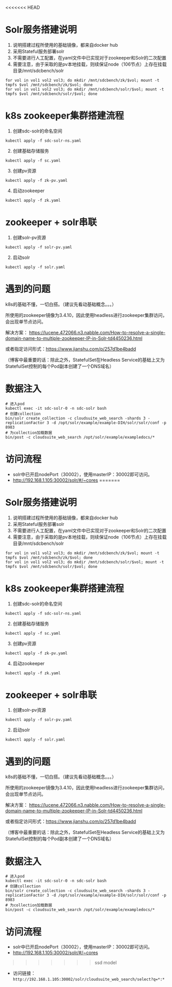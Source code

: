 <<<<<<< HEAD
# Solr服务搭建说明
1. 说明搭建过程所使用的基础镜像，都来自docker hub
2. 采用Stateful服务部署solr
3. 不需要进行人工配置，在yaml文件中已实现对于zookeeper和Solr的二次配置
4. 需要注意，由于采取的是pv本地挂载，则续保证node（106节点）上存在挂载目录/mnt/sdcbench/solr

```
for vol in vol1 vol2 vol3; do mkdir /mnt/sdcbench/zk/$vol; mount -t tmpfs $vol /mnt/sdcbench/zk/$vol; done
for vol in vol1 vol2 vol3; do mkdir /mnt/sdcbench/solr/$vol; mount -t tmpfs $vol /mnt/sdcbench/solr/$vol; done
```

# k8s zookeeper集群搭建流程
1. 创建sdc-solr的命名空间
```
kubectl apply -f sdc-solr-ns.yaml
```
2. 创建基础存储服务
```
kubectl apply -f sc.yaml
```
3. 创建pv资源
```
kubectl apply -f zk-pv.yaml
```
4. 启动zookeeper
```
kubectl apply -f zk.yaml
```

# zookeeper + solr串联
1. 创建solr-pv资源
```
kubectl apply -f solr-pv.yaml
```
2. 启动solr
```
kubectl apply -f solr.yaml
```

# 遇到的问题
k8s的基础不懂，一切白搭。（建议先看动基础概念。。。）

所使用的zookeeper镜像为3.4.10，因此使用headless进行zookeeper集群访问，会出现单节点访问。

解决方案：
https://lucene.472066.n3.nabble.com/How-to-resolve-a-single-domain-name-to-multiple-zookeeper-IP-in-Solr-td4450236.html

或者指定访问形式：https://www.jianshu.com/p/257d1be4badd

（博客中最重要的话：除此之外，StatefulSet在Headless Service的基础上又为StatefulSet控制的每个Pod副本创建了一个DNS域名）


# 数据注入
```
# 进入pod
kubectl exec -it sdc-solr-0 -n sdc-solr bash 
# 创建collection
bin/solr create_collection -c cloudsuite_web_search -shards 3 -replicationFactor 3 -d /opt/solr/example/example-DIH/solr/solr/conf -p 8983
# 为collection加载数据
bin/post -c cloudsuite_web_search /opt/solr/example/exampledocs/*
```

# 访问流程

- solr中已开启nodePort（30002），使用masterIP：30002即可访问。
- http://192.168.1.105:30002/solr/#/~cores
=======
# Solr服务搭建说明
1. 说明搭建过程所使用的基础镜像，都来自docker hub
2. 采用Stateful服务部署solr
3. 不需要进行人工配置，在yaml文件中已实现对于zookeeper和Solr的二次配置
4. 需要注意，由于采取的是pv本地挂载，则续保证node（106节点）上存在挂载目录/mnt/sdcbench/solr

```
for vol in vol1 vol2 vol3; do mkdir /mnt/sdcbench/zk/$vol; mount -t tmpfs $vol /mnt/sdcbench/zk/$vol; done
for vol in vol1 vol2 vol3; do mkdir /mnt/sdcbench/solr/$vol; mount -t tmpfs $vol /mnt/sdcbench/solr/$vol; done
```

# k8s zookeeper集群搭建流程
1. 创建sdc-solr的命名空间
```
kubectl apply -f sdc-solr-ns.yaml
```
2. 创建基础存储服务
```
kubectl apply -f sc.yaml
```
3. 创建pv资源
```
kubectl apply -f zk-pv.yaml
```
4. 启动zookeeper
```
kubectl apply -f zk.yaml
```

# zookeeper + solr串联
1. 创建solr-pv资源
```
kubectl apply -f solr-pv.yaml
```
2. 启动solr
```
kubectl apply -f solr.yaml
```

# 遇到的问题
k8s的基础不懂，一切白搭。（建议先看动基础概念。。。）

所使用的zookeeper镜像为3.4.10，因此使用headless进行zookeeper集群访问，会出现单节点访问。

解决方案：
https://lucene.472066.n3.nabble.com/How-to-resolve-a-single-domain-name-to-multiple-zookeeper-IP-in-Solr-td4450236.html

或者指定访问形式：https://www.jianshu.com/p/257d1be4badd

（博客中最重要的话：除此之外，StatefulSet在Headless Service的基础上又为StatefulSet控制的每个Pod副本创建了一个DNS域名）


# 数据注入
```
# 进入pod
kubectl exec -it sdc-solr-0 -n sdc-solr bash 
# 创建collection
bin/solr create_collection -c cloudsuite_web_search -shards 3 -replicationFactor 3 -d /opt/solr/example/example-DIH/solr/solr/conf -p 8983
# 为collection加载数据
bin/post -c cloudsuite_web_search /opt/solr/example/exampledocs/*
```

# 访问流程

- solr中已开启nodePort（30002），使用masterIP：30002即可访问。
- http://192.168.1.105:30002/solr/#/~cores
>>>>>>> ssd model
- 访问链接：`http://192.168.1.105:30002/solr/cloudsuite_web_search/select?q=*:*`